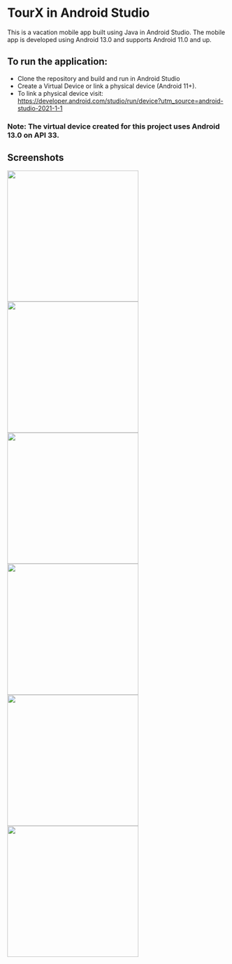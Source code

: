 # TourX in Android Studio
This is a vacation mobile app built using Java in Android Studio. The mobile app is developed using Android 13.0 and supports Android 11.0 and up.

## To run the application:
   - Clone the repository and build and run in Android Studio
   - Create a Virtual Device or link a physical device (Android 11+). 
   - To link a physical device visit: https://developer.android.com/studio/run/device?utm_source=android-studio-2021-1-1 
   ### Note: The virtual device created for this project uses Android 13.0 on API 33.

## Screenshots
<p float="left">
<img src="https://github.com/cin-ji/TourX/blob/master/screenshots/Home.jpeg?raw=true" width=300>
<img src="https://github.com/cin-ji/TourX/blob/master/screenshots/ListofV.jpeg?raw=true" width=300>
<img src="https://github.com/cin-ji/TourX/blob/master/screenshots/AddV.jpeg?raw=true" width=300>
<img src="https://github.com/cin-ji/TourX/blob/master/screenshots/EditV.jpeg?raw=true" width=300>
<img src="https://github.com/cin-ji/TourX/blob/master/screenshots/ListofE.jpeg?raw=true" width=300>
<img src="https://github.com/cin-ji/TourX/blob/master/screenshots/EditE.jpeg?raw=true" width=300>
</p>



